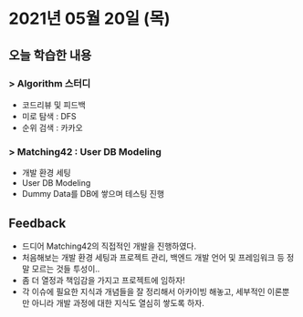 # 2021년 05월 20일 (목) 

## 오늘 학습한 내용

### > Algorithm 스터디

- 코드리뷰 및 피드백
- 미로 탐색 : DFS 
- 순위 검색 : 카카오

### > Matching42 : User DB Modeling

- 개발 환경 세팅
- User DB Modeling
- Dummy Data를 DB에 쌓으며 테스팅 진행

## Feedback

- 드디어 Matching42의 직접적인 개발을 진행하였다.
- 처음해보는 개발 환경 세팅과 프로젝트 관리, 백엔드 개발 언어 및 프레임워크 등 정말 모르는 것들 투성이..
- 좀 더 열정과 책임감을 가지고 프로젝트에 임하자!
- 각 이슈에 필요한 지식과 개념들을 잘 정리해서 아카이빙 해놓고, 세부적인 이론뿐만 아니라 개발 과정에 대한 지식도 열심히 쌓도록 하자.

